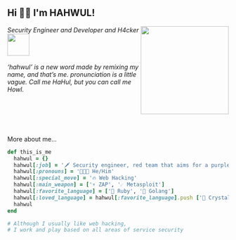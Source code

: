 <h2> Hi 👋🏼 I'm HAHWUL!</h2>
<img align='right' src="https://user-images.githubusercontent.com/13212227/216361867-d352f366-48e4-4085-8c14-266655973557.png" width="200">
<p><em>Security Engineer and Developer and H4cker <img src="https://github.com/hahwul/hahwul/assets/13212227/3ac1d63f-38b5-4cc9-b834-bf6832d815c9" width="50"><br><br>
  ‘hahwul’ is a new word made by remixing my name, and that’s me. pronunciation is a little vague. Call me HaHul, but you can call me Howl.
</em></p>
<br><br><br><br>

More about me...

```ruby
def this_is_me
  hahwul = {}
  hahwul[:job] = '🗡 Security engineer, red team that aims for a purple team'
  hahwul[:pronouns] = '🧑🏽‍💻 He/Him'
  hahwul[:special_move] = '🔥 Web Hacking'
  hahwul[:main_weapon] = ['⚡️ ZAP', '☄️ Metasploit']
  hahwul[:favorite_language] = ['💎 Ruby', '🐹 Golang']
  hahwul[:loved_language] = hahwul[:favorite_language].push ['💎 Crystal']
  hahwul
end

# Although I usually like web hacking, 
# I work and play based on all areas of service security
```
